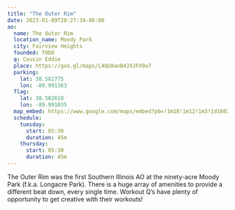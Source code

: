 ```yaml
---
title: "The Outer Rim"
date: 2023-01-09T20:27:34-06:00
ao:
  name: The Outer Rim
  location_name: Moody Park
  city: Fairview Heights
  founded: TODO
  q: Cousin Eddie
  place: https://goo.gl/maps/L4QU8anB4JXJFX9o7
  parking:
    lat: 38.582775
    lon: -89.991363
  flag:
    lat: 38.582618
    lon: -89.991035
  map_embed: https://www.google.com/maps/embed?pb=!1m18!1m12!1m3!1d1602.0807840331947!2d-89.98994065869698!3d38.58261799999999!2m3!1f0!2f0!3f0!3m2!1i1024!2i768!4f13.1!3m3!1m2!1s0!2zMzjCsDM0JzU3LjQiTiA4OcKwNTknMjcuNyJX!5e1!3m2!1sen!2sus!4v1673557091879!5m2!1sen!2sus
  schedule:
    tuesday:
      start: 05:30
      duration: 45m
    thursday:
      start: 05:30
      duration: 45m
---
```

The Outer Rim was the first Southern Illinois AO at the ninety-acre Moody Park (f.k.a. Longacre Park).
There is a huge array of amenities to provide a different beat down, every single time.
Workout Q’s have plenty of opportunity to get creative with their workouts!
